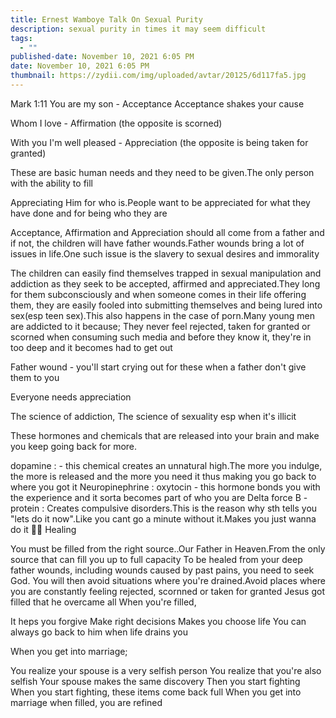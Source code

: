 ```yaml
---
title: Ernest Wamboye Talk On Sexual Purity
description: sexual purity in times it may seem difficult
tags:
  - ""
published-date: November 10, 2021 6:05 PM
date: November 10, 2021 6:05 PM
thumbnail: https://zydii.com/img/uploaded/avtar/20125/6d117fa5.jpg
---
```

Mark 1:11
You are my son - Acceptance
Acceptance shakes your cause

Whom I love - Affirmation (the opposite is scorned)

With you I'm well pleased - Appreciation (the opposite is being taken for granted)

These are basic human needs and they need to be given.The only person with the ability to fill

Appreciating Him for who is.People want to be appreciated for what they have done and for being who they are

Acceptance, Affirmation and Appreciation should all come from a father and if not, the children will have father wounds.Father wounds bring a lot of issues in life.One such issue is the slavery to sexual desires and immorality

The children can easily find themselves trapped in sexual manipulation and addiction as they seek to be accepted, affirmed and appreciated.They long for them subconsciously and when someone comes in their life offering them, they are easily fooled into submitting themselves and being lured into sex(esp teen sex).This also happens in the case of porn.Many young men are addicted to it because; They never feel rejected, taken for granted or scorned when consuming such media and before they know it, they're in too deep and it becomes had to get out

Father wound - you'll start crying out for these when a father don't give them to you

Everyone needs appreciation

The science of addiction, The science of sexuality esp when it's illicit

These hormones and chemicals that are released into your brain and make you keep going back for more.

 dopamine : - this chemical creates an unnatural high.The more you indulge, the more is released and the more you need it thus making you go back to where you got it
 Neuropinephrine :
 oxytocin - this hormone bonds you with the experience and it sorta becomes part of who you are
 Delta force B - protein : Creates compulsive disorders.This is the reason why sth tells you "lets do it now".Like you cant go a minute without it.Makes you just wanna do it 😬😬
Healing

You must be filled from the right source..Our Father in Heaven.From the only source that can fill you up to full capacity
To be healed from your deep father wounds, including wounds caused by past pains, you need to seek God.
You will then avoid situations where you're drained.Avoid places where you are constantly feeling rejected, scornned or taken for granted
Jesus got filled that he overcame all
When you're filled,

It heps you forgive
Make right decisions
Makes you choose life
You can always go back to him when life drains you

When you get into marriage;

You realize your spouse is a very selfish person
You realize that you're also selfish
Your spouse makes the same discovery
Then you start fighting
When you start fighting, these items come back full
When you get into marriage when filled, you are refined
